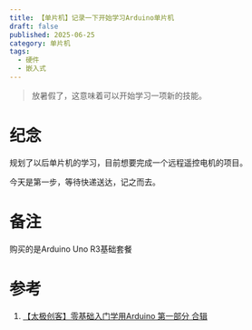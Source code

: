 ```yaml
---
title: 【单片机】记录一下开始学习Arduino单片机
draft: false
published: 2025-06-25
category: 单片机
tags:
  - 硬件
  - 嵌入式
---
```

> 放暑假了，这意味着可以开始学习一项新的技能。

# 纪念

规划了以后单片机的学习，目前想要完成一个远程遥控电机的项目。

今天是第一步，等待快递送达，记之而去。

# 备注

购买的是Arduino Uno R3基础套餐

# 参考

1.  [【太极创客】零基础入门学用Arduino 第一部分 合辑](https://www.bilibili.com/video/BV164411J7GE)